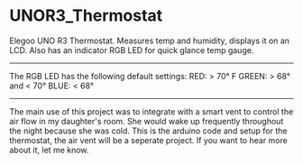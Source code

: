 # UNOR3_Thermostat
Elegoo UNO R3 Thermostat. Measures temp and humidity, displays it on an LCD. Also has an indicator RGB LED for quick glance temp gauge.
____________________________________________________
The RGB LED has the following default settings:
  RED: > 70° F
  GREEN: > 68° and < 70°
  BLUE: < 68°
____________________________________________________

The main use of this project was to integrate with a smart vent to control the air flow in my daughter's room. She would wake up frequently throughout the night because she was cold. This is the arduino code and setup for the thermostat, the air vent will be a seperate project. If you want to hear more about it, let me know.
